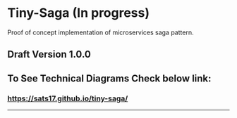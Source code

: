 # Tiny-Saga (In progress)
Proof of concept implementation of microservices saga pattern.

## Draft Version 1.0.0

## To See Technical Diagrams Check below link:
### https://sats17.github.io/tiny-saga/

<hr/>


